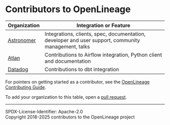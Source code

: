 # Contributors to OpenLineage

| Organization                             | Integration or Feature                                                                            |
|------------------------------------------|---------------------------------------------------------------------------------------------------|
| [Astronomer](https://www.astronomer.io/) | Integrations, clients, spec, documentation, developer and user support, community management, talks |
| [Atlan](https://atlan.com/)              | Contributions to Airflow integration, Python client and documentation                             |
| [Datadog](https://www.datadoghq.com/)    | Contributions to dbt integration                                   |

For pointers on getting started as a contributor, see the [OpenLineage Contributing Guide](CONTRIBUTING.md).

To add your organization to this table, open a [pull request](https://github.com/OpenLineage/OpenLineage/pulls).

----
SPDX-License-Identifier: Apache-2.0\
Copyright 2018-2025 contributors to the OpenLineage project
